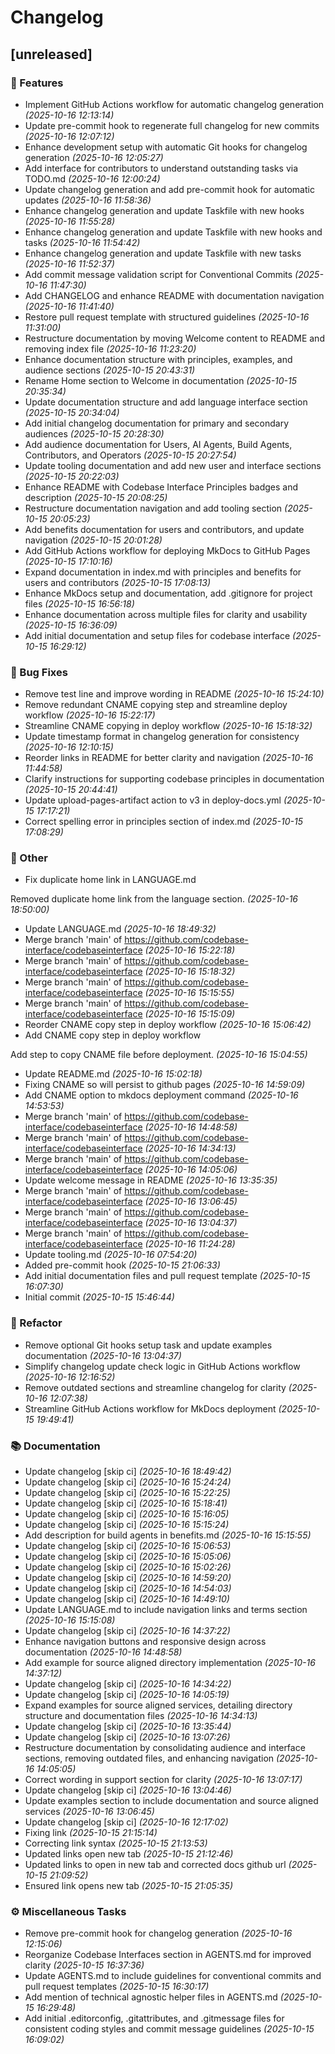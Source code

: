 # Changelog

## [unreleased]

### 🚀 Features

- Implement GitHub Actions workflow for automatic changelog generation _(2025-10-16 12:13:14)_
- Update pre-commit hook to regenerate full changelog for new commits _(2025-10-16 12:07:12)_
- Enhance development setup with automatic Git hooks for changelog generation _(2025-10-16 12:05:27)_
- Add interface for contributors to understand outstanding tasks via TODO.md _(2025-10-16 12:00:24)_
- Update changelog generation and add pre-commit hook for automatic updates _(2025-10-16 11:58:36)_
- Enhance changelog generation and update Taskfile with new hooks _(2025-10-16 11:55:28)_
- Enhance changelog generation and update Taskfile with new hooks and tasks _(2025-10-16 11:54:42)_
- Enhance changelog generation and update Taskfile with new tasks _(2025-10-16 11:52:37)_
- Add commit message validation script for Conventional Commits _(2025-10-16 11:47:30)_
- Add CHANGELOG and enhance README with documentation navigation _(2025-10-16 11:41:40)_
- Restore pull request template with structured guidelines _(2025-10-16 11:31:00)_
- Restructure documentation by moving Welcome content to README and removing index file _(2025-10-16 11:23:20)_
- Enhance documentation structure with principles, examples, and audience sections _(2025-10-15 20:43:31)_
- Rename Home section to Welcome in documentation _(2025-10-15 20:35:34)_
- Update documentation structure and add language interface section _(2025-10-15 20:34:04)_
- Add initial changelog documentation for primary and secondary audiences _(2025-10-15 20:28:30)_
- Add audience documentation for Users, AI Agents, Build Agents, Contributors, and Operators _(2025-10-15 20:27:54)_
- Update tooling documentation and add new user and interface sections _(2025-10-15 20:22:03)_
- Enhance README with Codebase Interface Principles badges and description _(2025-10-15 20:08:25)_
- Restructure documentation navigation and add tooling section _(2025-10-15 20:05:23)_
- Add benefits documentation for users and contributors, and update navigation _(2025-10-15 20:01:28)_
- Add GitHub Actions workflow for deploying MkDocs to GitHub Pages _(2025-10-15 17:10:16)_
- Expand documentation in index.md with principles and benefits for users and contributors _(2025-10-15 17:08:13)_
- Enhance MkDocs setup and documentation, add .gitignore for project files _(2025-10-15 16:56:18)_
- Enhance documentation across multiple files for clarity and usability _(2025-10-15 16:36:09)_
- Add initial documentation and setup files for codebase interface _(2025-10-15 16:29:12)_

### 🐛 Bug Fixes

- Remove test line and improve wording in README _(2025-10-16 15:24:10)_
- Remove redundant CNAME copying step and streamline deploy workflow _(2025-10-16 15:22:17)_
- Streamline CNAME copying in deploy workflow _(2025-10-16 15:18:32)_
- Update timestamp format in changelog generation for consistency _(2025-10-16 12:10:15)_
- Reorder links in README for better clarity and navigation _(2025-10-16 11:44:58)_
- Clarify instructions for supporting codebase principles in documentation _(2025-10-15 20:44:41)_
- Update upload-pages-artifact action to v3 in deploy-docs.yml _(2025-10-15 17:17:21)_
- Correct spelling error in principles section of index.md _(2025-10-15 17:08:29)_

### 💼 Other

- Fix duplicate home link in LANGUAGE.md

Removed duplicate home link from the language section. _(2025-10-16 18:50:00)_
- Update LANGUAGE.md _(2025-10-16 18:49:32)_
- Merge branch 'main' of https://github.com/codebase-interface/codebaseinterface _(2025-10-16 15:22:18)_
- Merge branch 'main' of https://github.com/codebase-interface/codebaseinterface _(2025-10-16 15:18:32)_
- Merge branch 'main' of https://github.com/codebase-interface/codebaseinterface _(2025-10-16 15:15:55)_
- Merge branch 'main' of https://github.com/codebase-interface/codebaseinterface _(2025-10-16 15:15:09)_
- Reorder CNAME copy step in deploy workflow _(2025-10-16 15:06:42)_
- Add CNAME copy step in deploy workflow

Add step to copy CNAME file before deployment. _(2025-10-16 15:04:55)_
- Update README.md _(2025-10-16 15:02:18)_
- Fixing CNAME so will persist to github pages _(2025-10-16 14:59:09)_
- Add CNAME option to mkdocs deployment command _(2025-10-16 14:53:53)_
- Merge branch 'main' of https://github.com/codebase-interface/codebaseinterface _(2025-10-16 14:48:58)_
- Merge branch 'main' of https://github.com/codebase-interface/codebaseinterface _(2025-10-16 14:34:13)_
- Merge branch 'main' of https://github.com/codebase-interface/codebaseinterface _(2025-10-16 14:05:06)_
- Update welcome message in README _(2025-10-16 13:35:35)_
- Merge branch 'main' of https://github.com/codebase-interface/codebaseinterface _(2025-10-16 13:06:45)_
- Merge branch 'main' of https://github.com/codebase-interface/codebaseinterface _(2025-10-16 13:04:37)_
- Merge branch 'main' of https://github.com/codebase-interface/codebaseinterface _(2025-10-16 11:24:28)_
- Update tooling.md _(2025-10-16 07:54:20)_
- Added pre-commit hook _(2025-10-15 21:06:33)_
- Add initial documentation files and pull request template _(2025-10-15 16:07:30)_
- Initial commit _(2025-10-15 15:46:44)_

### 🚜 Refactor

- Remove optional Git hooks setup task and update examples documentation _(2025-10-16 13:04:37)_
- Simplify changelog update check logic in GitHub Actions workflow _(2025-10-16 12:16:52)_
- Remove outdated sections and streamline changelog for clarity _(2025-10-16 12:07:38)_
- Streamline GitHub Actions workflow for MkDocs deployment _(2025-10-15 19:49:41)_

### 📚 Documentation

- Update changelog [skip ci] _(2025-10-16 18:49:42)_
- Update changelog [skip ci] _(2025-10-16 15:24:24)_
- Update changelog [skip ci] _(2025-10-16 15:22:25)_
- Update changelog [skip ci] _(2025-10-16 15:18:41)_
- Update changelog [skip ci] _(2025-10-16 15:16:05)_
- Update changelog [skip ci] _(2025-10-16 15:15:24)_
- Add description for build agents in benefits.md _(2025-10-16 15:15:55)_
- Update changelog [skip ci] _(2025-10-16 15:06:53)_
- Update changelog [skip ci] _(2025-10-16 15:05:06)_
- Update changelog [skip ci] _(2025-10-16 15:02:26)_
- Update changelog [skip ci] _(2025-10-16 14:59:20)_
- Update changelog [skip ci] _(2025-10-16 14:54:03)_
- Update changelog [skip ci] _(2025-10-16 14:49:10)_
- Update LANGUAGE.md to include navigation links and terms section _(2025-10-16 15:15:08)_
- Update changelog [skip ci] _(2025-10-16 14:37:22)_
- Enhance navigation buttons and responsive design across documentation _(2025-10-16 14:48:58)_
- Add example for source aligned directory implementation _(2025-10-16 14:37:12)_
- Update changelog [skip ci] _(2025-10-16 14:34:22)_
- Update changelog [skip ci] _(2025-10-16 14:05:19)_
- Expand examples for source aligned services, detailing directory structure and documentation files _(2025-10-16 14:34:13)_
- Update changelog [skip ci] _(2025-10-16 13:35:44)_
- Update changelog [skip ci] _(2025-10-16 13:07:26)_
- Restructure documentation by consolidating audience and interface sections, removing outdated files, and enhancing navigation _(2025-10-16 14:05:05)_
- Correct wording in support section for clarity _(2025-10-16 13:07:17)_
- Update changelog [skip ci] _(2025-10-16 13:04:46)_
- Update examples section to include documentation and source aligned services _(2025-10-16 13:06:45)_
- Update changelog [skip ci] _(2025-10-16 12:17:02)_
- Fixing link _(2025-10-15 21:15:14)_
- Correcting link syntax _(2025-10-15 21:13:53)_
- Updated links open new tab _(2025-10-15 21:12:46)_
- Updated links to open in new tab and corrected docs github url _(2025-10-15 21:09:52)_
- Ensured link opens new tab _(2025-10-15 21:05:35)_

### ⚙️ Miscellaneous Tasks

- Remove pre-commit hook for changelog generation _(2025-10-16 12:15:06)_
- Reorganize Codebase Interfaces section in AGENTS.md for improved clarity _(2025-10-15 16:37:36)_
- Update AGENTS.md to include guidelines for conventional commits and pull request templates _(2025-10-15 16:30:17)_
- Add mention of technical agnostic helper files in AGENTS.md _(2025-10-15 16:29:48)_
- Add initial .editorconfig, .gitattributes, and .gitmessage files for consistent coding styles and commit message guidelines _(2025-10-15 16:09:02)_
<!-- generated by git-cliff -->
